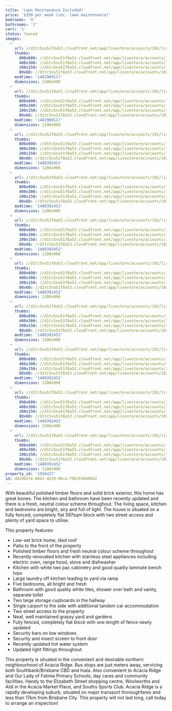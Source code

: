 ```yaml
---
title: 'Lawn Maintenance Included!'
price: '$350 per week (inc. lawn maintenance)'
bedrooms: '4'
bathrooms: '1'
cars: '1'
status: leased
images:
  -
    url: //d1tc5nu51f8a53.cloudfront.net/app/livestore/accounts/192/listings/991720/images/watson-294-front1-da_5419535800_20161117033855.jpg
    thumbs:
      800x600: //d1tc5nu51f8a53.cloudfront.net/app/livestore/accounts/192/listings/991720/images/watson-294-front1-da_5419535800_20161117033855_800x600.jpg
      400x300: //d1tc5nu51f8a53.cloudfront.net/app/livestore/accounts/192/listings/991720/images/watson-294-front1-da_5419535800_20161117033855_400x300.jpg
      200x150: //d1tc5nu51f8a53.cloudfront.net/app/livestore/accounts/192/listings/991720/images/watson-294-front1-da_5419535800_20161117033855_200x150.jpg
      80x60: //d1tc5nu51f8a53.cloudfront.net/app/livestore/accounts/192/listings/991720/images/watson-294-front1-da_5419535800_20161117033855_80x60.jpg
    modtime: '1482909117'
    dimensions: 1200x900
  -
    url: //d1tc5nu51f8a53.cloudfront.net/app/livestore/accounts/192/listings/991720/images/watson-294-rear3-day_7948501450_20161117033851.jpg
    thumbs:
      800x600: //d1tc5nu51f8a53.cloudfront.net/app/livestore/accounts/192/listings/991720/images/watson-294-rear3-day_7948501450_20161117033851_800x600.jpg
      400x300: //d1tc5nu51f8a53.cloudfront.net/app/livestore/accounts/192/listings/991720/images/watson-294-rear3-day_7948501450_20161117033851_400x300.jpg
      200x150: //d1tc5nu51f8a53.cloudfront.net/app/livestore/accounts/192/listings/991720/images/watson-294-rear3-day_7948501450_20161117033851_200x150.jpg
      80x60: //d1tc5nu51f8a53.cloudfront.net/app/livestore/accounts/192/listings/991720/images/watson-294-rear3-day_7948501450_20161117033851_80x60.jpg
    modtime: '1482909117'
    dimensions: 1200x900
  -
    url: //d1tc5nu51f8a53.cloudfront.net/app/livestore/accounts/192/listings/991720/images/watson-294-porch-day_3649781346_20161117033851.jpg
    thumbs:
      800x600: //d1tc5nu51f8a53.cloudfront.net/app/livestore/accounts/192/listings/991720/images/watson-294-porch-day_3649781346_20161117033851_800x600.jpg
      400x300: //d1tc5nu51f8a53.cloudfront.net/app/livestore/accounts/192/listings/991720/images/watson-294-porch-day_3649781346_20161117033851_400x300.jpg
      200x150: //d1tc5nu51f8a53.cloudfront.net/app/livestore/accounts/192/listings/991720/images/watson-294-porch-day_3649781346_20161117033851_200x150.jpg
      80x60: //d1tc5nu51f8a53.cloudfront.net/app/livestore/accounts/192/listings/991720/images/watson-294-porch-day_3649781346_20161117033851_80x60.jpg
    modtime: '1480392452'
    dimensions: 1200x900
  -
    url: //d1tc5nu51f8a53.cloudfront.net/app/livestore/accounts/192/listings/991720/images/watson-294-living-da_7627387918_20161117033852.jpg
    thumbs:
      800x600: //d1tc5nu51f8a53.cloudfront.net/app/livestore/accounts/192/listings/991720/images/watson-294-living-da_7627387918_20161117033852_800x600.jpg
      400x300: //d1tc5nu51f8a53.cloudfront.net/app/livestore/accounts/192/listings/991720/images/watson-294-living-da_7627387918_20161117033852_400x300.jpg
      200x150: //d1tc5nu51f8a53.cloudfront.net/app/livestore/accounts/192/listings/991720/images/watson-294-living-da_7627387918_20161117033852_200x150.jpg
      80x60: //d1tc5nu51f8a53.cloudfront.net/app/livestore/accounts/192/listings/991720/images/watson-294-living-da_7627387918_20161117033852_80x60.jpg
    modtime: '1480392452'
    dimensions: 1200x900
  -
    url: //d1tc5nu51f8a53.cloudfront.net/app/livestore/accounts/192/listings/991720/images/watson-294-kitchen-d_5857764795_20161117033852.jpg
    thumbs:
      800x600: //d1tc5nu51f8a53.cloudfront.net/app/livestore/accounts/192/listings/991720/images/watson-294-kitchen-d_5857764795_20161117033852_800x600.jpg
      400x300: //d1tc5nu51f8a53.cloudfront.net/app/livestore/accounts/192/listings/991720/images/watson-294-kitchen-d_5857764795_20161117033852_400x300.jpg
      200x150: //d1tc5nu51f8a53.cloudfront.net/app/livestore/accounts/192/listings/991720/images/watson-294-kitchen-d_5857764795_20161117033852_200x150.jpg
      80x60: //d1tc5nu51f8a53.cloudfront.net/app/livestore/accounts/192/listings/991720/images/watson-294-kitchen-d_5857764795_20161117033852_80x60.jpg
    modtime: '1480392452'
    dimensions: 1200x900
  -
    url: //d1tc5nu51f8a53.cloudfront.net/app/livestore/accounts/192/listings/991720/images/watson-294-bed1-dayn_4411700861_20161117033853.jpg
    thumbs:
      800x600: //d1tc5nu51f8a53.cloudfront.net/app/livestore/accounts/192/listings/991720/images/watson-294-bed1-dayn_4411700861_20161117033853_800x600.jpg
      400x300: //d1tc5nu51f8a53.cloudfront.net/app/livestore/accounts/192/listings/991720/images/watson-294-bed1-dayn_4411700861_20161117033853_400x300.jpg
      200x150: //d1tc5nu51f8a53.cloudfront.net/app/livestore/accounts/192/listings/991720/images/watson-294-bed1-dayn_4411700861_20161117033853_200x150.jpg
      80x60: //d1tc5nu51f8a53.cloudfront.net/app/livestore/accounts/192/listings/991720/images/watson-294-bed1-dayn_4411700861_20161117033853_80x60.jpg
    modtime: '1480392452'
    dimensions: 1200x900
  -
    url: //d1tc5nu51f8a53.cloudfront.net/app/livestore/accounts/192/listings/991720/images/watson-294-bed2-dayn_8331495934_20161117033854.jpg
    thumbs:
      800x600: //d1tc5nu51f8a53.cloudfront.net/app/livestore/accounts/192/listings/991720/images/watson-294-bed2-dayn_8331495934_20161117033854_800x600.jpg
      400x300: //d1tc5nu51f8a53.cloudfront.net/app/livestore/accounts/192/listings/991720/images/watson-294-bed2-dayn_8331495934_20161117033854_400x300.jpg
      200x150: //d1tc5nu51f8a53.cloudfront.net/app/livestore/accounts/192/listings/991720/images/watson-294-bed2-dayn_8331495934_20161117033854_200x150.jpg
      80x60: //d1tc5nu51f8a53.cloudfront.net/app/livestore/accounts/192/listings/991720/images/watson-294-bed2-dayn_8331495934_20161117033854_80x60.jpg
    modtime: '1480392452'
    dimensions: 1200x900
  -
    url: //d1tc5nu51f8a53.cloudfront.net/app/livestore/accounts/192/listings/991720/images/watson-294-batha-day_816463539_20161117033854.jpg
    thumbs:
      800x600: //d1tc5nu51f8a53.cloudfront.net/app/livestore/accounts/192/listings/991720/images/watson-294-batha-day_816463539_20161117033854_800x600.jpg
      400x300: //d1tc5nu51f8a53.cloudfront.net/app/livestore/accounts/192/listings/991720/images/watson-294-batha-day_816463539_20161117033854_400x300.jpg
      200x150: //d1tc5nu51f8a53.cloudfront.net/app/livestore/accounts/192/listings/991720/images/watson-294-batha-day_816463539_20161117033854_200x150.jpg
      80x60: //d1tc5nu51f8a53.cloudfront.net/app/livestore/accounts/192/listings/991720/images/watson-294-batha-day_816463539_20161117033854_80x60.jpg
    modtime: '1480392452'
    dimensions: 1200x900
  -
    url: //d1tc5nu51f8a53.cloudfront.net/app/livestore/accounts/192/listings/991720/images/watson-294-bed4-dayn_1090284572_20161117033855.jpg
    thumbs:
      800x600: //d1tc5nu51f8a53.cloudfront.net/app/livestore/accounts/192/listings/991720/images/watson-294-bed4-dayn_1090284572_20161117033855_800x600.jpg
      400x300: //d1tc5nu51f8a53.cloudfront.net/app/livestore/accounts/192/listings/991720/images/watson-294-bed4-dayn_1090284572_20161117033855_400x300.jpg
      200x150: //d1tc5nu51f8a53.cloudfront.net/app/livestore/accounts/192/listings/991720/images/watson-294-bed4-dayn_1090284572_20161117033855_200x150.jpg
      80x60: //d1tc5nu51f8a53.cloudfront.net/app/livestore/accounts/192/listings/991720/images/watson-294-bed4-dayn_1090284572_20161117033855_80x60.jpg
    modtime: '1480392452'
    dimensions: 1200x900
  -
    url: //d1tc5nu51f8a53.cloudfront.net/app/livestore/accounts/192/listings/991720/images/watson-294-rear2-day_9814384473_20161117033856.jpg
    thumbs:
      800x600: //d1tc5nu51f8a53.cloudfront.net/app/livestore/accounts/192/listings/991720/images/watson-294-rear2-day_9814384473_20161117033856_800x600.jpg
      400x300: //d1tc5nu51f8a53.cloudfront.net/app/livestore/accounts/192/listings/991720/images/watson-294-rear2-day_9814384473_20161117033856_400x300.jpg
      200x150: //d1tc5nu51f8a53.cloudfront.net/app/livestore/accounts/192/listings/991720/images/watson-294-rear2-day_9814384473_20161117033856_200x150.jpg
      80x60: //d1tc5nu51f8a53.cloudfront.net/app/livestore/accounts/192/listings/991720/images/watson-294-rear2-day_9814384473_20161117033856_80x60.jpg
    modtime: '1480392452'
    dimensions: 1200x900
property_id: '1926427'
id: d82d927e-86b2-4229-80ca-f9b3fdd40642
---
```

With beautiful polished timber floors and solid brick exterior, this home has great bones. The kitchen and bathroom have been recently updated and there is a fresh, neutral colour scheme throughout. The living space, kitchen and bedrooms are bright, airy and full of light. The house is situated on a fully fenced, completely flat 597sqm block with two street access and plenty of yard space to utilise.

This property features:

*  Low-set brick home, tiled roof
*  Patio to the front of the property
*  Polished timber floors and fresh neutral colour scheme throughout 
*  Recently renovated kitchen with stainless steel appliances including electric oven, range hood, stove and dishwasher
*  Kitchen with white two pac cabinetry and good quality laminate bench tops 
*  Large laundry off kitchen leading to yard via ramp
*  Five bedrooms, all bright and fresh
*  Bathroom with good quality white tiles, shower over bath and vanity, separate toilet
*  Two large storage cupboards in the hallway
*  Single carport to the side with additional tandem car accommodation
*  Two street access to the property
*  Neat, well maintained grassy yard and gardens
*  Fully fenced, completely flat block with one length of fence newly updated
*  Security bars on low windows
*  Security and insect screen to front door
*  Recently updated hot water system 
*  Updated light fittings throughout 

This property is situated in the convenient and desirable northern neighbourhood of Acacia Ridge. Bus stops are just meters away, servicing both Southbank/Brisbane CBD and Inala. Also convenient to Acacia Ridge and Our Lady of Fatima Primary Schools, day cares and community facilities. Handy to the Elizabeth Street shopping centre, Woolworths and Aldi in the Acacia Market Place, and Souths Sports Club. Acacia Ridge is a rapidly developing suburb, situated on major transport thoroughfares and less than 17km from Brisbane City. This property will not last long, call today to arrange an inspection!